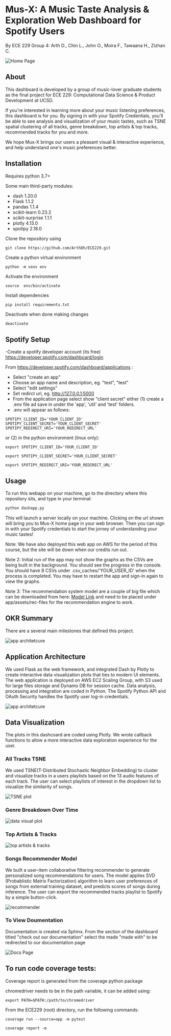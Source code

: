 # Mus-X: A Music Taste Analysis & Exploration Web Dashboard for Spotify Users

By ECE 229 Group 4: Arth D., Chin L., John O., Moira F., Tawaana H., Zizhan C.

![Home Page](readme_images/welcome_page.png?raw=true)

## About

This dashboard is developed by a group of music-lover graduate students as the final project for ECE 229: Computational Data Science & Product Development at UCSD. 

If you're interested in learning more about your music listening preferences, this dashboard is for you. By signing in with your Spotify Credentials, you'll be able to see analysis and visualization of your music tastes, such as TSNE spatial clustering of all tracks, genre breakdown, top artists & top tracks, recommended tracks for you and more. 

We hope Mus-X brings our users a pleasant visual & interactive experience, and help understand one's music preferences better.

## Installation

Requires python 3.7+

Some main third-party modules:
- dash 1.20.0
- Flask 1.1.2
- pandas 1.1.4
- scikit-learn 0.23.2
- scikit-surprise 1.1.1
- plotly 4.13.0
- spotipy 2.18.0

Clone the repository using
```
git clone https://github.com/ArthDh/ECE229.git
```

Create a python virtual environment
```python
python -m venv env
```
Activate the environment
```
source  env/bin/activate
```

Install dependencies
```
pip install requirements.txt
```

Deactivate when done making changes
```
deactivate
```
## Spotify Setup
-Create a spotify developer account (its free) https://developer.spotify.com/dashboard/login

From https://developer.spotify.com/dashboard/applications :
- Select "create an app"
- Choose an app name and description,  eg. "test", "test" 
- Select "edit settings"
- Set redirct url, eg. http://127.0.0.1:5000
- From the application page select show "client secret" either (1)  create a .env file ad save in under the 'app', 'util' and 'test' folders. 
- .env will appear as follows: 
```
SPOTIPY_CLIENT_ID='YOUR_CLIENT_ID'
SPOTIPY_CLIENT_SECRET='YOUR_CLIENT_SECRET'
SPOTIPY_REDIRECT_URI='YOUR_REDIRECT_URL'
```

or (2) in the python environment (linux only):
```
export SPOTIPY_CLIENT_ID='YOUR_CLIENT_ID'
```
```
export SPOTIPY_CLIENT_SECRET='YOUR_CLIENT_SECRET'
```
```
export SPOTIPY_REDIRECT_URI='YOUR_REDIRECT_URL'
```
## Usage

To run this webapp on your machine, go to the directory where this repository sits, and type in your terminal:
```python
python dashapp.py
```
This will launch a server locally on your machine. Clicking on the url shown will bring you to Mus-X home page in your web browser. Then you can sign in with your Spotify credentials to start the jorney of understanding your music tastes!

Note: We have also deployed this web app on AWS for the period of this course, but the site will be down when our credits run out.

Note 2: Initial run of the app may not show the graphs as the CSVs are being built in the background. You should see the progress in the console. You should have 8 CSVs under .csv_caches/'YOUR_USER_ID' when the process is completed. You may have to restart the app and sign-in again to view the graphs.

Note 3: The recommendation system model are a couple of big file which can be downloaded from here: [Model Link](https://drive.google.com/file/d/1F0i5-YRZ8ZgEGaADKYXz95X9hWPk3yfO/view?usp=sharing) and need to be placed under app/assets/rec-files for the recommendation engine to work.

## OKR Summary

There are a several main milestones that defined this project.

![app architetcure](readme_images/OKRs.png?raw=true)

## Application Architecture

We used Flask as the web framework, and integrated Dash by Plotly to create interactive data visualization plots that ties to modern UI elements. The web application is deployed on AWS EC2 Scaling Group, with S3 used for large files storage and Dynamo DB for session cache. Data analysis, processing and integration are coded in Python. The Spotify Python API and OAuth Security handles the Spotify user log-in credentials. 

![app architetcure](readme_images/app_architetcure1.png?raw=true)

## Data Visualization

The plots in this dashcoard are coded using Plotly. We wrote callback functions to allow a more interactive data exploration experience for the user.

### All Tracks TSNE

We used TSNE(T-Distributed Stochastic Neighbor Embedding) to cluster and visualize tracks in a users playlists based on the 13 audio features of each track. The user can select playlists of interest in the dropdown list to visualize the similarity of songs.

![TSNE plot](readme_images/TSNE.png?raw=true)

### Genre Breakdown Over Time

![data visual plot](readme_images/genre_time.png?raw=true)

### Top Artists & Tracks

![top artists & tracks](readme_images/top_artists.png?raw=true)

### Songs Recommender Model

We built a user-item collaborative filtering recommender to generate personalized song recommendations for users. The model applies SVD (Probablistic Matrix Factorization) algorithm to learn user preferences of songs from external training dataset, and predicts scores of songs during inference. The user can export the recommended tracks playlist to Spotify by a simple button-click.

![recommender](readme_images/recommender.png?raw=true)

### To View Doumentation 
Documentation is created via Sphinx. From  the section of the dashboard titled "check out our documentation" select the made "made with" to be redirected  to our documentation page

![Docs Page](readme_images/Documentation.png?raw=true)
## To run code coverage tests:
Coverage report is generated from the coverage python package

chromedriver needs to be in the path variable, it can be added using:

```
export PATH=$PATH:/path/to/chromedriver
```

From the ECE229 (root) directory, run the following commands: 
```
coverage run --source=app -m pytest
```
```
coverage report -m
```
